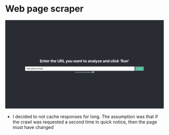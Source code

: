 # Web page scraper

![Landing Page](/screenshots/landing-page.png)

- I decided to not cache responses for long. The assumption was that if the crawl was requested a second time in quick notice, then the page must have changed